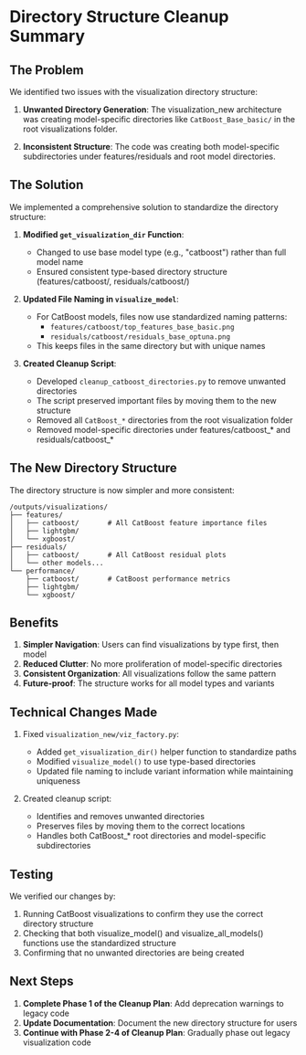 # Directory Structure Cleanup Summary

## The Problem

We identified two issues with the visualization directory structure:

1. **Unwanted Directory Generation**: The visualization_new architecture was creating model-specific directories like `CatBoost_Base_basic/` in the root visualizations folder.

2. **Inconsistent Structure**: The code was creating both model-specific subdirectories under features/residuals and root model directories.

## The Solution

We implemented a comprehensive solution to standardize the directory structure:

1. **Modified `get_visualization_dir` Function**:
   - Changed to use base model type (e.g., "catboost") rather than full model name
   - Ensured consistent type-based directory structure (features/catboost/, residuals/catboost/)

2. **Updated File Naming in `visualize_model`**:
   - For CatBoost models, files now use standardized naming patterns:
     - `features/catboost/top_features_base_basic.png`
     - `residuals/catboost/residuals_base_optuna.png`
   - This keeps files in the same directory but with unique names

3. **Created Cleanup Script**:
   - Developed `cleanup_catboost_directories.py` to remove unwanted directories
   - The script preserved important files by moving them to the new structure
   - Removed all `CatBoost_*` directories from the root visualization folder
   - Removed model-specific directories under features/catboost_* and residuals/catboost_*

## The New Directory Structure

The directory structure is now simpler and more consistent:

```
/outputs/visualizations/
├── features/
│   ├── catboost/       # All CatBoost feature importance files
│   ├── lightgbm/
│   └── xgboost/
├── residuals/
│   ├── catboost/       # All CatBoost residual plots
│   └── other models...
└── performance/
    ├── catboost/       # CatBoost performance metrics
    ├── lightgbm/
    └── xgboost/
```

## Benefits

1. **Simpler Navigation**: Users can find visualizations by type first, then model
2. **Reduced Clutter**: No more proliferation of model-specific directories
3. **Consistent Organization**: All visualizations follow the same pattern
4. **Future-proof**: The structure works for all model types and variants

## Technical Changes Made

1. Fixed `visualization_new/viz_factory.py`:
   - Added `get_visualization_dir()` helper function to standardize paths
   - Modified `visualize_model()` to use type-based directories
   - Updated file naming to include variant information while maintaining uniqueness

2. Created cleanup script:
   - Identifies and removes unwanted directories
   - Preserves files by moving them to the correct locations
   - Handles both CatBoost_* root directories and model-specific subdirectories

## Testing

We verified our changes by:
1. Running CatBoost visualizations to confirm they use the correct directory structure
2. Checking that both visualize_model() and visualize_all_models() functions use the standardized structure
3. Confirming that no unwanted directories are being created

## Next Steps

1. **Complete Phase 1 of the Cleanup Plan**: Add deprecation warnings to legacy code
2. **Update Documentation**: Document the new directory structure for users
3. **Continue with Phase 2-4 of Cleanup Plan**: Gradually phase out legacy visualization code